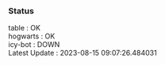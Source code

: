 ### Status


table : OK  
hogwarts : OK  
icy-bot : DOWN  
Latest Update : 2023-08-15 09:07:26.484031
